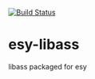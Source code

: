 [![Build Status](https://dev.azure.com/prometheansacrifice/esy-packages/_apis/build/status/prometheansacrifice.esy-libass?branchName=master)](https://dev.azure.com/prometheansacrifice/esy-packages/_build/latest?definitionId=27&branchName=master)

# esy-libass
libass packaged for esy
